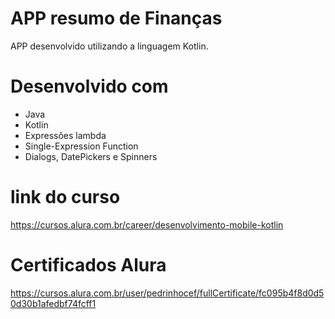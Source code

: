 # APP resumo de Finanças
APP desenvolvido utilizando a linguagem Kotlin.
# Desenvolvido com
- Java
- Kotlin
- Expressões lambda
- Single-Expression Function
- Dialogs, DatePickers e Spinners
# link do curso  
https://cursos.alura.com.br/career/desenvolvimento-mobile-kotlin
# Certificados Alura
https://cursos.alura.com.br/user/pedrinhocef/fullCertificate/fc095b4f8d0d50d30b1afedbf74fcff1
